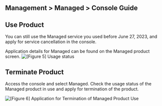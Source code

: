 ## Management > Managed > Console Guide

## Use Product
You can still use the Managed service you used before June 27, 2023, and apply for service cancellation in the console.

Application details for Managed can be found on the Managed product screen.
![[Figure 5] Usage status](http://static.toastoven.net/prod_managed/managed_5.jpg)

## Terminate Product 
Access the console and select Managed.
Check the usage status of the Managed product in use and apply for termination of the product. 

![[Figure 6] Application for Termination of Managed Product Use](http://static.toastoven.net/prod_managed/managed_6.jpg)
